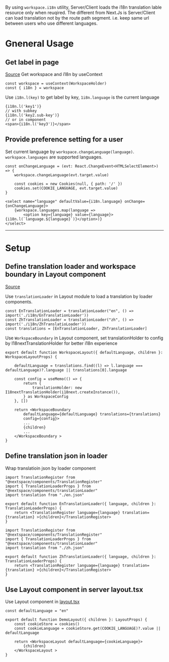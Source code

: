 

By using `workspace.i18n` utility, Server/Client loads the i18n translation lable resource only when reuqired.
The different from Next.Js is Server/Client can load translation not by the route path segment. i.e. keep same url between users who use different languages.

# Gneneral Usage

## Get label in page
[Source](https://github.com/dennischen/nextspace-demo/blob/master/src/app/demo/language/page.tsx)
Get workspace and i18n by useContext
```tsx
const workspace = useContext(WorkspaceHolder)
const { i18n } = workspace
```

Use `i18n.l(key)` to get label by key, `1i8n.language` is the current language
```tsx
{i18n.l('key1')}
// with subkey
{i18n.l('key2.sub-key')}
// or in component
<span>{i18n.l('key3')}</span>
```

## Provide preference setting for a user
Set current language by `workspace.changeLanguage(language)`. `workspace.languages` are supported languages.
```tsx
const onChangeLanguage = (evt: React.ChangeEvent<HTMLSelectElement>) => {
    workspace.changeLanguage(evt.target.value)

    const cookies = new Cookies(null, { path: '/' })
    cookies.set(COOKIE_LANGUAGE, evt.target.value)
}

<select name="language" defaultValue={i18n.language} onChange={onChangeLanguage}>
    {workspace.languages.map(language => 
        <option key={language} value={language}>{i18n.l(`language.${language}`)}</option>)}
</select>
```
---
# Setup
## Define translation loader and workspace boundary in Layout component
[Source](https://github.com/dennischen/nextspace-demo/blob/master/src/app/demo/WorkspaceLayout.tsx)


Use `translationLoader` in Layout module to load a translation by loader components.
```tsx
const EnTranslationLoader = translationLoader("en", () => import('./i18n/EnTranslationLoader'))
const ZhTranslationLoader = translationLoader("zh", () => import('./i18n/ZhTranslatioLoader'))
const translations = [EnTranslationLoader, ZhTranslationLoader]
```


Use `WorkspaceBoundary` in Layout component, set translationHolder to config by I18nextTranslationHolder for better i18n experience
```tsx
export default function WorkspaceLayout({ defaultLanguage, children }: WorkspaceLayoutProps) {

    defaultLanguage = translations.find((l) => l.language === defaultLanguage)?.language || translations[0].language

    const config = useMemo(() => {
        return {
            translationHolder: new I18nextTranslationHolder(i18next.createInstance()),
        } as WorkspaceConfig
    }, [])    

    return <WorkspaceBoundary
        defaultLanguage={defaultLanguage} translations={translations}
        config={config}>
        ...
        {children}
        ...
    </WorkspaceBoundary >
}
```

## Define translation json in loader
Wrap translatioin json by loader component
```tsx
import TranslationRegister from "@nextspace/components/TranslationRegister"
import { TranslationLoaderProps } from "@nextspace/components/translationLoader"
import translation from "./en.json"

export default function EnTranslationLoader({ language, children }: TranslationLoaderProps) {
    return <TranslationRegister language={language} translation={translation} >{children}</TranslationRegister>
}
```
```tsx
import TranslationRegister from "@nextspace/components/TranslationRegister"
import { TranslationLoaderProps } from "@nextspace/components/translationLoader"
import translation from "./zh.json"

export default function ZhTranslationLoader({ language, children }: TranslationLoaderProps) {
    return <TranslationRegister language={language} translation={translation} >{children}</TranslationRegister>
}
```

## Use Layout component in server layout.tsx
Use Layout component in [layout.tsx](https://github.com/dennischen/nextspace-demo/blob/master/src/app/demo/layout.tsx)
```tsx
const defaultLanguage = "en"

export default function DemoLayout({ children }: LayoutProps) {
    const cookieStore = cookies()
    const cookieLanguage = cookieStore.get(COOKIE_LANGUAGE)?.value || defaultLanguage

    return <WorkspaceLayout defaultLanguage={cookieLanguage}>
        {children}
    </WorkspaceLayout >
}
```